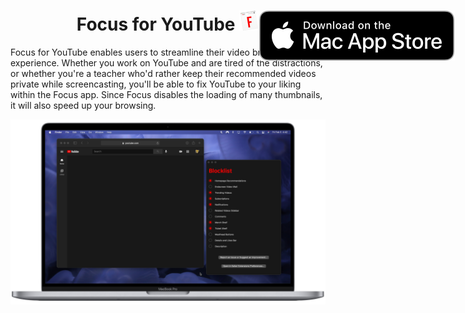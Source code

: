 <h1 align="center">
  <span align="center">
    Focus for YouTube <img src="Resources/icon.png" alt="logo" width="32" height="32">
  </span>
  <a href="https://apps.apple.com/us/app/focus-for-youtube/id1514703160?mt=12">
    <img align="right" style="position: absolute" src="Resources/MacAppStoreBadge.svg">
  </a>
</h1>
Focus for YouTube enables users to streamline their video browsing experience. Whether you work on YouTube and are tired of the distractions, or whether you're a teacher who'd rather keep their recommended videos private while screencasting, you'll be able to fix YouTube to your liking within the Focus app. Since Focus disables the loading of many thumbnails, it will also speed up your browsing.

<br>

![Focus for YouTube Blocker and Containing App Running on a MacBookPro](Resources/DesktopPreview.png)
